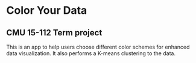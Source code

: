 # Color Your Data
## CMU 15-112 Term project

This is an app to help users choose different color schemes for enhanced data visualization. It also performs a K-means clustering to the data.
